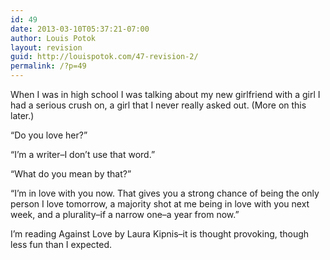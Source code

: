 ```yaml
---
id: 49
date: 2013-03-10T05:37:21-07:00
author: Louis Potok
layout: revision
guid: http://louispotok.com/47-revision-2/
permalink: /?p=49
---
```

When I was in high school I was talking about my new girlfriend with a girl I had a serious crush on, a girl that I never really asked out. (More on this later.)

&#8220;Do you love her?&#8221;

&#8220;I&#8217;m a writer&#8211;I don&#8217;t use that word.&#8221;

&#8220;What do you mean by that?&#8221;

&#8220;I&#8217;m in love with you now. That gives you a strong chance of being the only person I love tomorrow, a majority shot at me being in love with you next week, and a plurality&#8211;if a narrow one&#8211;a year from now.&#8221;

I&#8217;m reading Against Love by Laura Kipnis&#8211;it is thought provoking, though less fun than I expected.